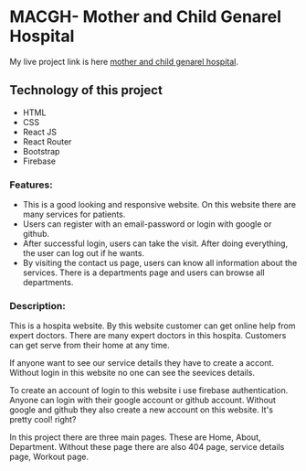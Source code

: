 # MACGH- Mother and Child Genarel Hospital

My live project link is here [mother and child genarel hospital](https://assignment-macgh-10.web.app/).

## Technology of this project

* HTML
* CSS
* React JS
* React Router
* Bootstrap
* Firebase

### Features:

* This is a good looking and responsive website. On this website there are many
services for patients.
* Users can register with an email-password or login with google or github.
* After successful login, users can take the visit. After doing everything, the user can
log out if he wants.
* By visiting the contact us page, users can know all information about the services.
There is a departments page and users can browse all departments.

### Description:

This is a hospita website. By this website customer can get online help from expert doctors. There are many expert doctors in this hospita. Customers can get serve from their home at any time.

If anyone want to see our service details they have to create a accont. Without login in this website no one can see the seevices details.

To create an account of login to this website i use firebase authentication. Anyone can login with their google account or github account. Without google and github they also create a new account on this website. It's pretty cool! right?

In this project there are three main pages. These are Home, About, Department. Without these page there are also 404 page, service details page, Workout page.
